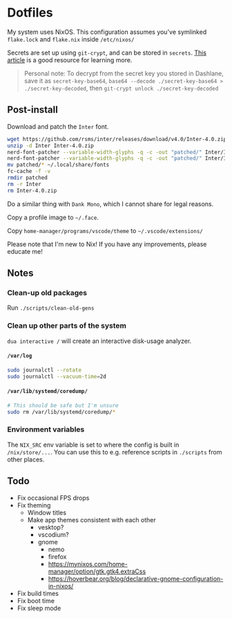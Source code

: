 # Dotfiles

My system uses NixOS. This configuration assumes you've symlinked `flake.lock` and `flake.nix` inside `/etc/nixos/`

Secrets are set up using `git-crypt`, and can be stored in `secrets`. [This article](https://lgug2z.com/articles/handling-secrets-in-nixos-an-overview/) is a good resource for learning more.

> Personal note: To decrypt from the secret key you stored in Dashlane, save it as `secret-key-base64`, `base64 --decode ./secret-key-base64 > ./secret-key-decoded`, then `git-crypt unlock ./secret-key-decoded`

## Post-install

Download and patch the `Inter` font.

```sh
wget https://github.com/rsms/inter/releases/download/v4.0/Inter-4.0.zip
unzip -d Inter Inter-4.0.zip
nerd-font-patcher --variable-width-glyphs -q -c -out "patched/" Inter/InterVariable.ttf
nerd-font-patcher --variable-width-glyphs -q -c -out "patched/" Inter/InterVariable-Italic.ttf
mv patched/* ~/.local/share/fonts
fc-cache -f -v
rmdir patched
rm -r Inter
rm Inter-4.0.zip
```

Do a similar thing with `Dank Mono`, which I cannot share for legal reasons.

Copy a profile image to `~/.face`.

Copy `home-manager/programs/vscode/theme` to `~/.vscode/extensions/`

Please note that I'm new to Nix! If you have any improvements, please educate me!

## Notes

### Clean-up old packages

Run `./scripts/clean-old-gens`

### Clean up other parts of the system

`dua interactive /` will create an interactive disk-usage analyzer.

#### `/var/log`

```sh
sudo journalctl --rotate
sudo journalctl --vacuum-time=2d
```

#### `/var/lib/systemd/coredump/`

```sh
# This should be safe but I'm unsure
sudo rm /var/lib/systemd/coredump/*
```

### Environment variables

The `NIX_SRC` env variable is set to where the config is built in `/nix/store/...`. You can use this to e.g. reference scripts in `./scripts` from other places.

## Todo

- Fix occasional FPS drops
- Fix theming
  - Window titles
  - Make app themes consistent with each other
    - vesktop?
    - vscodium?
    - gnome
      - nemo
      - firefox
      - https://mynixos.com/home-manager/option/gtk.gtk4.extraCss
      - https://hoverbear.org/blog/declarative-gnome-configuration-in-nixos/
- Fix build times
- Fix boot time
- Fix sleep mode
